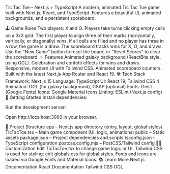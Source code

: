 Tic Tac Toe – Next.js + TypeScript
A modern, animated Tic Tac Toe game built with Next.js, React, and TypeScript. Features a beautiful UI, animated backgrounds, and a persistent scoreboard.

🕹️ Game Rules
Two players: X and O.
Players take turns clicking empty cells on a 3x3 grid.
The first player to align three of their marks (horizontally, vertically, or diagonally) wins.
If all cells are filled and no player has three in a row, the game is a draw.
The scoreboard tracks wins for X, O, and draws.
Use the "New Game" button to reset the board, or "Reset Scores" to clear the scoreboard.
✨ Features
Animated galaxy background (ReactBits style, using OGL).
Celebration and confetti effects for wins and draws.
Responsive, modern UI with Tailwind CSS.
Animated scoreboard counters.
Built with the latest Next.js App Router and React 19.
🛠️ Tech Stack
Framework: Next.js 15
Language: TypeScript
UI: React 19, Tailwind CSS 4
Animation: OGL (for galaxy background), GSAP (optional)
Fonts: Geist (Google Fonts)
Icons: Google Material Icons
Linting: ESLint (Next.js config)
🚀 Getting Started
Install dependencies:

Run the development server:

Open http://localhost:3000 in your browser.

📁 Project Structure
app – Next.js app directory (entry, layout, global styles)
TicTacToe.tsx – Main game component (UI, logic, animations)
public – Static assets
package.json – Project dependencies and scripts
tsconfig.json – TypeScript configuration
postcss.config.mjs – PostCSS/Tailwind config
🧑‍💻 Customization
Edit TicTacToe.tsx to change game logic or UI.
Tailwind CSS is used for styling; edit globals.css for global styles.
Fonts and icons are loaded via Google Fonts and Material Icons.
📚 Learn More
Next.js Documentation
React Documentation
Tailwind CSS
OGL
